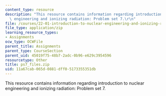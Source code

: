 ```yaml
---
content_type: resource
description: "This resource contains information regarding introduction to nuclear\
  \ engineering and ionizing radiation: Problem set 7.\r\n"
file: /courses/22-01-introduction-to-nuclear-engineering-and-ionizing-radiation-fall-2016/11a67cab065d0881dff05173355351db_ps7_files.zip
file_type: application/zip
learning_resource_types:
- Assignments
ocw_type: OCWFile
parent_title: Assignments
parent_type: CourseSection
parent_uid: 45019f75-48b7-2adc-0b96-e629c3954596
resourcetype: Other
title: ps7_files.zip
uid: 11a67cab-065d-0881-dff0-5173355351db
---
```

This resource contains information regarding introduction to nuclear engineering and ionizing radiation: Problem set 7.



